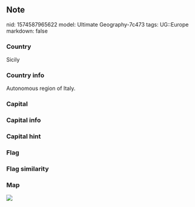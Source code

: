 ## Note
nid: 1574587965622
model: Ultimate Geography-7c473
tags: UG::Europe
markdown: false

### Country
Sicily

### Country info
Autonomous region of Italy.

### Capital


### Capital info


### Capital hint


### Flag


### Flag similarity


### Map
<img src="ug-map-sicily.png">
